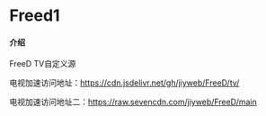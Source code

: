 # Freed1

#### 介绍

FreeD TV自定义源

电视加速访问地址：https://cdn.jsdelivr.net/gh/jiyweb/FreeD/tv/

电视加速访问地址二：https://raw.sevencdn.com/jiyweb/FreeD/main

